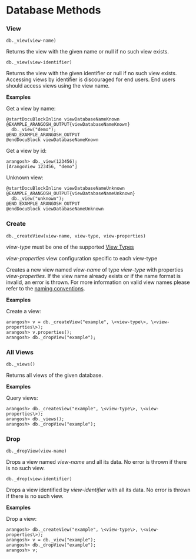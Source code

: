 Database Methods
================

### View
<!-- arangod/V8Server/v8-views.cpp -->

`db._view(view-name)`

Returns the view with the given name or null if no such view exists.

`db._view(view-identifier)`

Returns the view with the given identifier or null if no such view exists.
Accessing views by identifier is discouraged for end users. End users should
access views using the view name.


**Examples**

Get a view by name:

    @startDocuBlockInline viewDatabaseNameKnown
    @EXAMPLE_ARANGOSH_OUTPUT{viewDatabaseNameKnown}
      db._view("demo");
    @END_EXAMPLE_ARANGOSH_OUTPUT
    @endDocuBlock viewDatabaseNameKnown

Get a view by id:

```
arangosh> db._view(123456);
[ArangoView 123456, "demo"]
```

Unknown view:

    @startDocuBlockInline viewDatabaseNameUnknown
    @EXAMPLE_ARANGOSH_OUTPUT{viewDatabaseNameUnknown}
      db._view("unknown");
    @END_EXAMPLE_ARANGOSH_OUTPUT
    @endDocuBlock viewDatabaseNameUnknown


### Create
<!-- arangod/V8Server/v8-views.cpp -->

`db._createView(view-name, view-type, view-properties)`

*view-type* must be one of the supported [View Types](README.md)

*view-properties* view configuration specific to each view-type

Creates a new view named *view-name* of type *view-type* with properties
*view-properties*. If the view name already exists or if the name format is
invalid, an error is thrown. For more information on valid view names please
refer to the [naming conventions](../NamingConventions/README.md).

**Examples**

Create a view:

```
arangosh> v = db._createView("example", \<view-type\>, \<view-properties\>);
arangosh> v.properties();
arangosh> db._dropView("example");
```

### All Views
<!-- arangod/V8Server/v8-views.cpp -->

`db._views()`

Returns all views of the given database.


**Examples**

Query views:

```
arangosh> db._createView("example", \<view-type\>, \<view-properties\>);
arangosh> db._views();
arangosh> db._dropView("example");
```

### Drop
<!-- arangod/V8Server/v8-views.cpp -->

`db._dropView(view-name)`

Drops a view named *view-name* and all its data. No error is thrown if there is
no such view.

`db._drop(view-identifier)`

Drops a view identified by *view-identifier* with all its data. No error is
thrown if there is no such view.

**Examples**

Drop a view:

```
arangosh> db._createView("example", \<view-type\>, \<view-properties\>);
arangosh> v = db._view("example");
arangosh> db._dropView("example");
arangosh> v;
```
